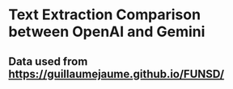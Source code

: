 # Text Extraction Comparison between OpenAI and Gemini

## Data used from https://guillaumejaume.github.io/FUNSD/


